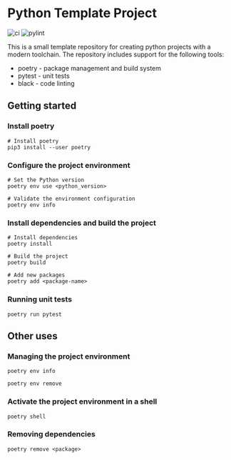 # Python Template Project

![ci](https://github.com/markvilar/python_project_template/actions/workflows/ci.yml/badge.svg)
![pylint](https://github.com/markvilar/python_project_template/actions/workflows/pylint.yml/badge.svg)

This is a small template repository for creating python projects with a modern toolchain. 
The repository includes support for the following tools:
- poetry - package management and build system
- pytest - unit tests
- black - code linting


## Getting started

### Install poetry

```shell
# Install poetry
pip3 install --user poetry
```

### Configure the project environment

```shell
# Set the Python version
poetry env use <python_version>

# Validate the environment configuration
poetry env info
```

### Install dependencies and build the project

```shell
# Install dependencies
poetry install

# Build the project
poetry build

# Add new packages
poetry add <package-name>
```

### Running unit tests

```shell
poetry run pytest
```


## Other uses

### Managing the project environment

```shell
poetry env info
```

```shell
poetry env remove
```

### Activate the project environment in a shell

```shell
poetry shell
```

### Removing dependencies

```shell
poetry remove <package>
```

